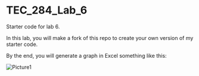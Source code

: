 # TEC_284_Lab_6
Starter code for lab 6.

In this lab, you will make a fork of this repo to create your own version of my starter code.

By the end, you will generate a graph in Excel something like this:

![Picture1](https://github.com/user-attachments/assets/aa726deb-2206-4f85-95d6-e49df3beb05e)
